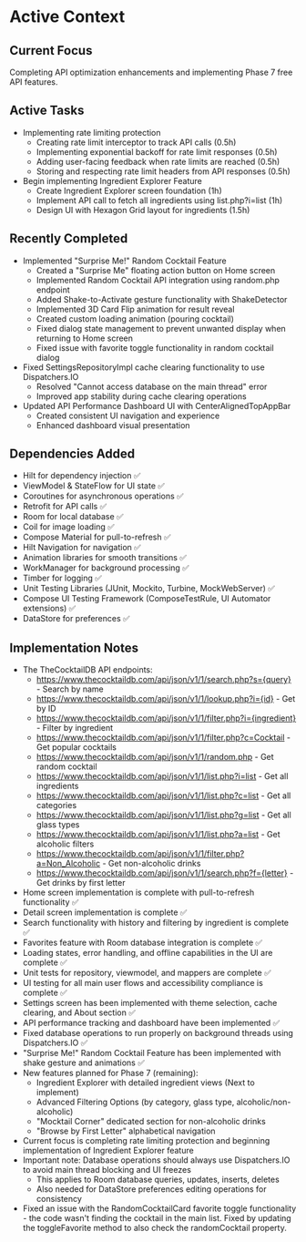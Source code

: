 # Active Context

## Current Focus
Completing API optimization enhancements and implementing Phase 7 free API features.

## Active Tasks
- Implementing rate limiting protection
  - Creating rate limit interceptor to track API calls (0.5h)
  - Implementing exponential backoff for rate limit responses (0.5h)
  - Adding user-facing feedback when rate limits are reached (0.5h)
  - Storing and respecting rate limit headers from API responses (0.5h)
- Begin implementing Ingredient Explorer Feature 
  - Create Ingredient Explorer screen foundation (1h)
  - Implement API call to fetch all ingredients using list.php?i=list (1h)
  - Design UI with Hexagon Grid layout for ingredients (1.5h)

## Recently Completed
- Implemented "Surprise Me!" Random Cocktail Feature
  - Created a "Surprise Me" floating action button on Home screen
  - Implemented Random Cocktail API integration using random.php endpoint
  - Added Shake-to-Activate gesture functionality with ShakeDetector
  - Implemented 3D Card Flip animation for result reveal
  - Created custom loading animation (pouring cocktail)
  - Fixed dialog state management to prevent unwanted display when returning to Home screen
  - Fixed issue with favorite toggle functionality in random cocktail dialog
- Fixed SettingsRepositoryImpl cache clearing functionality to use Dispatchers.IO
  - Resolved "Cannot access database on the main thread" error
  - Improved app stability during cache clearing operations
- Updated API Performance Dashboard UI with CenterAlignedTopAppBar
  - Created consistent UI navigation and experience
  - Enhanced dashboard visual presentation

## Dependencies Added
- Hilt for dependency injection ✅
- ViewModel & StateFlow for UI state ✅
- Coroutines for asynchronous operations ✅
- Retrofit for API calls ✅
- Room for local database ✅
- Coil for image loading ✅
- Compose Material for pull-to-refresh ✅
- Hilt Navigation for navigation ✅
- Animation libraries for smooth transitions ✅
- WorkManager for background processing ✅
- Timber for logging ✅
- Unit Testing Libraries (JUnit, Mockito, Turbine, MockWebServer) ✅
- Compose UI Testing Framework (ComposeTestRule, UI Automator extensions) ✅
- DataStore for preferences ✅

## Implementation Notes
- The TheCocktailDB API endpoints:
  - https://www.thecocktaildb.com/api/json/v1/1/search.php?s={query} - Search by name
  - https://www.thecocktaildb.com/api/json/v1/1/lookup.php?i={id} - Get by ID
  - https://www.thecocktaildb.com/api/json/v1/1/filter.php?i={ingredient} - Filter by ingredient
  - https://www.thecocktaildb.com/api/json/v1/1/filter.php?c=Cocktail - Get popular cocktails
  - https://www.thecocktaildb.com/api/json/v1/1/random.php - Get random cocktail
  - https://www.thecocktaildb.com/api/json/v1/1/list.php?i=list - Get all ingredients
  - https://www.thecocktaildb.com/api/json/v1/1/list.php?c=list - Get all categories
  - https://www.thecocktaildb.com/api/json/v1/1/list.php?g=list - Get all glass types
  - https://www.thecocktaildb.com/api/json/v1/1/list.php?a=list - Get alcoholic filters
  - https://www.thecocktaildb.com/api/json/v1/1/filter.php?a=Non_Alcoholic - Get non-alcoholic drinks
  - https://www.thecocktaildb.com/api/json/v1/1/search.php?f={letter} - Get drinks by first letter
- Home screen implementation is complete with pull-to-refresh functionality ✅
- Detail screen implementation is complete ✅
- Search functionality with history and filtering by ingredient is complete ✅
- Favorites feature with Room database integration is complete ✅
- Loading states, error handling, and offline capabilities in the UI are complete ✅
- Unit tests for repository, viewmodel, and mappers are complete ✅
- UI testing for all main user flows and accessibility compliance is complete ✅
- Settings screen has been implemented with theme selection, cache clearing, and About section ✅
- API performance tracking and dashboard have been implemented ✅
- Fixed database operations to run properly on background threads using Dispatchers.IO ✅
- "Surprise Me!" Random Cocktail Feature has been implemented with shake gesture and animations ✅
- New features planned for Phase 7 (remaining):
  - Ingredient Explorer with detailed ingredient views (Next to implement)
  - Advanced Filtering Options (by category, glass type, alcoholic/non-alcoholic)
  - "Mocktail Corner" dedicated section for non-alcoholic drinks
  - "Browse by First Letter" alphabetical navigation
- Current focus is completing rate limiting protection and beginning implementation of Ingredient Explorer feature
- Important note: Database operations should always use Dispatchers.IO to avoid main thread blocking and UI freezes
  - This applies to Room database queries, updates, inserts, deletes
  - Also needed for DataStore preferences editing operations for consistency
- Fixed an issue with the RandomCocktailCard favorite toggle functionality - the code wasn't finding the cocktail in the main list. Fixed by updating the toggleFavorite method to also check the randomCocktail property.